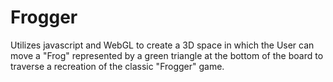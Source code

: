 # Frogger

Utilizes javascript and WebGL to create a 3D space in which the User can move a "Frog" represented by a green triangle at the bottom of the board to traverse a recreation of the classic "Frogger" game.
